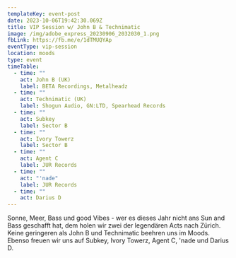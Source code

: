 ```yaml
---
templateKey: event-post
date: 2023-10-06T19:42:30.069Z
title: VIP Session w/ John B & Technimatic
image: /img/adobe_express_20230906_2032030_1.png
fbLink: https://fb.me/e/1dTMUQYAp
eventType: vip-session
location: moods
type: event
timeTable:
  - time: ""
    act: John B (UK)
    label: BETA Recordings, Metalheadz
  - time: ""
    act: Technimatic (UK)
    label: Shogun Audio, GN:LTD, Spearhead Records
  - time: ""
    act: Subkey
    label: Sector B
  - time: ""
    act: Ivory Towerz
    label: Sector B
  - time: ""
    act: Agent C
    label: JUR Records
  - time: ""
    act: "'nade"
    label: JUR Records
  - time: ""
    act: Darius D
---
```

Sonne, Meer, Bass und good Vibes - wer es dieses Jahr nicht ans Sun and Bass geschafft hat, dem holen wir zwei der legendären Acts nach Zürich.\
Keine geringeren als John B und Technimatic beehren uns im Moods.\
Ebenso freuen wir uns auf Subkey, Ivory Towerz, Agent C, 'nade und Darius D.